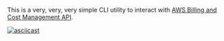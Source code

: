 This is a very, very, very simple CLI utility to interact with [AWS Billing and Cost Management API](https://docs.aws.amazon.com/awsaccountbilling/latest/aboutv2/using-ppslong.html).

[![asciicast](https://asciinema.org/a/L1qd6V65Makqk5IoyvzHL5650.svg)](https://asciinema.org/a/L1qd6V65Makqk5IoyvzHL5650)
